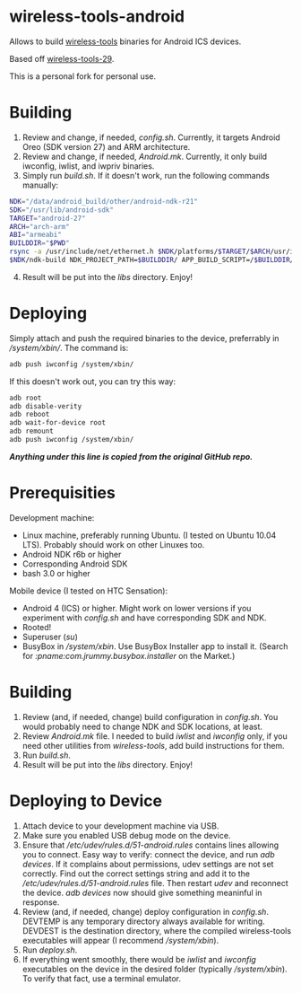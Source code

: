 wireless-tools-android
======================

Allows to build [wireless-tools](http://www.hpl.hp.com/personal/Jean_Tourrilhes/Linux/Tools.html) binaries for Android ICS devices.

Based off [wireless-tools-29](http://www.hpl.hp.com/personal/Jean_Tourrilhes/Linux/wireless_tools.29.tar.gz).

This is a personal fork for personal use.

Building
========
1. Review and change, if needed, *config.sh*. Currently, it targets Android Oreo (SDK version 27) and ARM architecture.
2. Review and change, if needed, *Android.mk*. Currently, it only build iwconfig, iwlist, and iwpriv binaries.
3. Simply run *build.sh*. If it doesn't work, run the following commands manually:
```bash
NDK="/data/android_build/other/android-ndk-r21"
SDK="/usr/lib/android-sdk"
TARGET="android-27"
ARCH="arch-arm"
ABI="armeabi"
BUILDDIR="$PWD"
rsync -a /usr/include/net/ethernet.h $NDK/platforms/$TARGET/$ARCH/usr/include/net/
$NDK/ndk-build NDK_PROJECT_PATH=$BUILDDIR/ APP_BUILD_SCRIPT=/$BUILDDIR/Android.mk SYSROOT=$NDK/platforms/$TARGET/$ARCH/ APP_ALLOW_MISSING_DEPS=true
```
4. Result will be put into the *libs* directory. Enjoy!

Deploying
=========
Simply attach and push the required binaries to the device, preferrably in */system/xbin/*. The command is:
```bash
adb push iwconfig /system/xbin/
```
If this doesn't work out, you can try this way:
```bash
adb root
adb disable-verity
adb reboot
adb wait-for-device root
adb remount
adb push iwconfig /system/xbin/
```


***Anything under this line is copied from the original GitHub repo.***

Prerequisities
==============
Development machine:
* Linux machine, preferably running Ubuntu. (I tested on Ubuntu 10.04 LTS). Probably should work on other Linuxes too.
* Android NDK r6b or higher
* Corresponding Android SDK
* bash 3.0 or higher

Mobile device (I tested on HTC Sensation):
* Android 4 (ICS) or higher. Might work on lower versions if you experiment with *config.sh* and have corresponding SDK and NDK.
* Rooted!
* Superuser (*su*)
* BusyBox in */system/xbin*. Use BusyBox Installer app to install it. (Search for *:pname:com.jrummy.busybox.installer*
on the Market.)

Building
========
1. Review (and, if needed, change) build configuration in *config.sh*. You would probably need to change NDK and SDK locations, at least.
2. Review *Android.mk* file. I needed to build *iwlist* and *iwconfig* only, if you need other utilities from *wireless-tools*, add build instructions for them.
3. Run *build.sh*.
4. Result will be put into the *libs* directory. Enjoy!

Deploying to Device
===================
1. Attach device to your development machine via USB.
2. Make sure you enabled USB debug mode on the device.
3. Ensure that */etc/udev/rules.d/51-android.rules* contains lines allowing you to connect. Easy way to verify: connect the device, and run *adb devices*. If it complains about permissions, udev settings are not set correctly. Find out the correct settings string and add it to the */etc/udev/rules.d/51-android.rules* file. Then restart *udev* and reconnect the device. *adb devices* now should give something meaninful in response.
4. Review (and, if needed, change) deploy configuration in *config.sh*. DEVTEMP is any temporary directory always available for writing. DEVDEST is the destination directory, where the compiled wireless-tools executables will appear (I recommend */system/xbin*).
5. Run *deploy.sh*.
6. If everything went smoothly, there would be *iwlist* and *iwconfig* executables on the device in the desired folder (typically */system/xbin*). To verify that fact, use a terminal emulator.